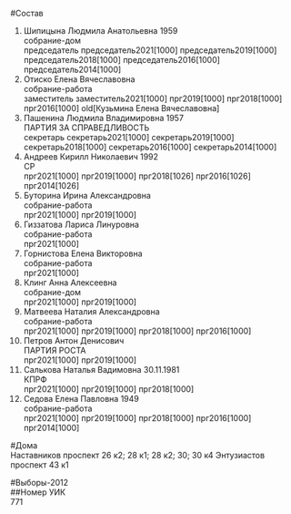 #Состав  
1. Шипицына Людмила Анатольевна 1959  
    собрание-дом  
    председатель председатель2021[1000] председатель2019[1000] председатель2018[1000] председатель2016[1000] председатель2014[1000]  
2. Отиско Елена Вячеславовна  
    собрание-работа  
    заместитель заместитель2021[1000] прг2019[1000] прг2018[1000] прг2016[1000] old[Кузьмина Елена Вячеславовна]  
3. Пашенина Людмила Владимировна 1957  
    ПАРТИЯ ЗА СПРАВЕДЛИВОСТЬ  
    секретарь секретарь2021[1000] секретарь2019[1000] секретарь2018[1000] секретарь2016[1000] секретарь2014[1000]  
4. Андреев Кирилл Николаевич 1992  
    СР  
    прг2021[1000] прг2019[1000] прг2018[1026] прг2016[1026] прг2014[1026]  
5. Буторина Ирина Александровна  
    собрание-работа  
    прг2021[1000] прг2019[1000]  
6. Гиззатова Лариса Линуровна  
    собрание-работа  
    прг2021[1000]  
7. Горнистова Елена Викторовна  
    собрание-работа  
    прг2021[1000]  
8. Клинг Анна Алексеевна  
    собрание-дом  
    прг2021[1000] прг2019[1000]  
9. Матвеева Наталия Александровна  
    собрание-работа  
    прг2021[1000] прг2019[1000] прг2018[1000] прг2016[1000]  
10. Петров Антон Денисович  
    ПАРТИЯ РОСТА  
    прг2021[1000] прг2019[1000]  
11. Салькова Наталья Вадимовна 30.11.1981  
    КПРФ  
    прг2021[1000] прг2019[1000] прг2018[1000]  
12. Седова Елена Павловна 1949  
    собрание-работа  
    прг2021[1000] прг2019[1000] прг2018[1000] прг2016[1000] прг2014[1000]  
  
#Дома  
Наставников проспект 26 к2; 28 к1; 28 к2; 30; 30 к4 Энтузиастов проспект 43 к1  
  
#Выборы-2012  
##Номер УИК  
771  
